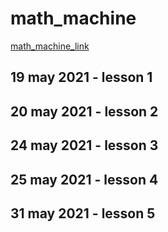 # math_machine

[math_machine_link](https://www.youtube.com/watch?v=Al_WbyKFpdI&list=PL9SnRnlzoyX32lX7zNawatnGQP7IPLIi5)

## 19 may 2021 - lesson 1

## 20 may 2021 - lesson 2

## 24 may 2021 - lesson 3

## 25 may 2021 - lesson 4

## 31 may 2021 - lesson 5